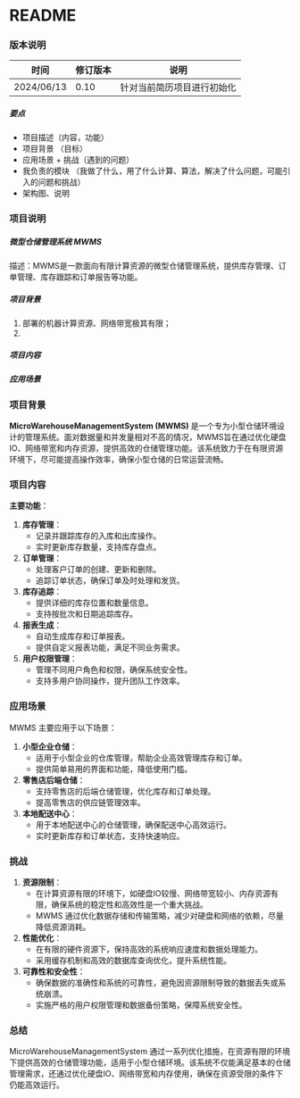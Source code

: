 # README

### 版本说明

| 时间       | 修订版本 | 说明                       |
| ---------- | -------- | -------------------------- |
| 2024/06/13 | 0.10     | 针对当前简历项目进行初始化 |



##### 要点

- 项目描述（内容，功能）
- 项目背景 （目标）
- 应用场景 + 挑战（遇到的问题）
- 我负责的模块 （我做了什么，用了什么计算、算法，解决了什么问题，可能引入的问题和挑战）
- 架构图、说明





### 项目说明

##### 微型仓储管理系统 MWMS

描述：MWMS是一款面向有限计算资源的微型仓储管理系统，提供库存管理、订单管理、库存跟踪和订单报告等功能。



##### 项目背景

1. 部署的机器计算资源、网络带宽极其有限；
2. 

##### 项目内容



##### 应用场景





### 项目背景

**MicroWarehouseManagementSystem (MWMS)** 是一个专为小型仓储环境设计的管理系统。面对数据量和并发量相对不高的情况，MWMS旨在通过优化硬盘IO、网络带宽和内存资源，提供高效的仓储管理功能。该系统致力于在有限资源环境下，尽可能提高操作效率，确保小型仓储的日常运营流畅。

### 项目内容

**主要功能**：

1. **库存管理**：
   - 记录并跟踪库存的入库和出库操作。
   - 实时更新库存数量，支持库存盘点。
2. **订单管理**：
   - 处理客户订单的创建、更新和删除。
   - 追踪订单状态，确保订单及时处理和发货。
3. **库存追踪**：
   - 提供详细的库存位置和数量信息。
   - 支持按批次和日期追踪库存。
4. **报表生成**：
   - 自动生成库存和订单报表。
   - 提供自定义报表功能，满足不同业务需求。
5. **用户权限管理**：
   - 管理不同用户角色和权限，确保系统安全性。
   - 支持多用户协同操作，提升团队工作效率。

### 应用场景

MWMS 主要应用于以下场景：

1. **小型企业仓储**：
   - 适用于小型企业的仓库管理，帮助企业高效管理库存和订单。
   - 提供简单易用的界面和功能，降低使用门槛。
2. **零售店后端仓储**：
   - 支持零售店的后端仓储管理，优化库存和订单处理。
   - 提高零售店的供应链管理效率。
3. **本地配送中心**：
   - 用于本地配送中心的仓储管理，确保配送中心高效运行。
   - 实时更新库存和订单状态，支持快速响应。

### 挑战

1. **资源限制**：
   - 在计算资源有限的环境下，如硬盘IO较慢、网络带宽较小、内存资源有限，确保系统的稳定性和高效性是一个重大挑战。
   - MWMS 通过优化数据存储和传输策略，减少对硬盘和网络的依赖，尽量降低资源消耗。
2. **性能优化**：
   - 在有限的硬件资源下，保持高效的系统响应速度和数据处理能力。
   - 采用缓存机制和高效的数据库查询优化，提升系统性能。
3. **可靠性和安全性**：
   - 确保数据的准确性和系统的可靠性，避免因资源限制导致的数据丢失或系统崩溃。
   - 实施严格的用户权限管理和数据备份策略，保障系统安全性。

### 总结

MicroWarehouseManagementSystem 通过一系列优化措施，在资源有限的环境下提供高效的仓储管理功能，适用于小型仓储环境。该系统不仅能满足基本的仓储管理需求，还通过优化硬盘IO、网络带宽和内存使用，确保在资源受限的条件下仍能高效运行。